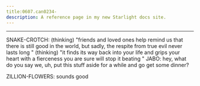 ```yaml
---
title:0607.can0234-
description: A reference page in my new Starlight docs site.
---
```

----- 
SNAKE-CROTCH: (thinking) "friends and loved ones help remind us that there is 
still good in the world, but sadly, the respite from true evil never lasts 
long
" (thinking) "it finds its way back into your life and grips your heart 
with a fierceness you are sure will stop it beating
" 
JABO: hey, what do you say we, uh, put this stuff aside for a while and go 
get some dinner? 
 
ZILLION-FLOWERS: sounds good
 
